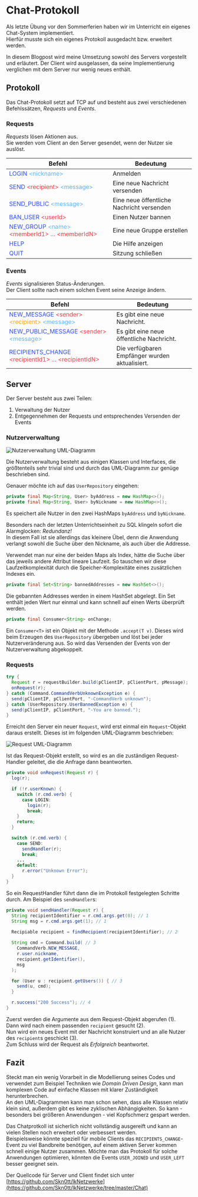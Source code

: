 # Chat-Protokoll

Als letzte Übung vor den Sommerferien haben wir im Unterricht ein eigenes Chat-System implementiert.  
Hierfür musste sich ein eigenes Protokoll ausgedacht bzw. erweitert werden.

In diesem Blogpost wird meine Umsetzung sowohl des Servers vorgestellt und erläutert.
Der Client wird ausgelassen, da seine Implementierung verglichen mit dem Server nur wenig neues enthält.

<!--more-->

## Protokoll

Das Chat-Protokoll setzt auf TCP auf und besteht aus zwei verschiedenen Befehlssätzen, *Requests* und *Events*.

### Requests
*Requests* lösen Aktionen aus.  
Sie werden vom Client an den Server gesendet, wenn der Nutzer sie auslöst.

<style>
.darkblue {
  color: #304FFE;
}
.red {
  color: #F83E4B;
}
.blue {
  color: #64B5F6;
}
.orange {
  color: #F5A623;
}
</style>

| Befehl                                                                                                                                                                               | Bedeutung                                 |
| ------------------------------------------------------------------------------------------------------------------------------------------------------------------------------------ | ----------------------------------------- |
| <span class="darkblue">LOGIN</span> <span class="blue">\<nickname></span>                                                                                                            | Anmelden                                  |
| <span class="darkblue">SEND</span> <span class="red">\<recipient></span> <span class="blue">\<message></span>                                                                        | Eine neue Nachricht versenden             |
| <span class="darkblue">SEND_PUBLIC</span> <span class="blue">\<message></span>                                                                                                       | Eine neue öffentliche Nachricht versenden |
| <span class="darkblue">BAN_USER</span> <span class="red">\<userId></span>                                                                                                            | Einen Nutzer bannen                       |
| <span class="darkblue">NEW_GROUP</span> <span class="blue">\<name></span> <span class="red">\<memberId1></span> <span class="red"> ... </span> <span class="red">\<memberIdN></span> | Eine neue Gruppe erstellen                |
| <span class="darkblue">HELP</span>                                                                                                                                                   | Die Hilfe anzeigen                        |
| <span class="darkblue">QUIT</span>                                                                                                                                                   | Sitzung schließen                         |


### Events
*Events* signalisieren Status-Änderungen.  
Der Client sollte nach einem solchen Event seine Anzeige ändern.

| Befehl                                                                                                                                                           | Bedeutung                                      |
| ---------------------------------------------------------------------------------------------------------------------------------------------------------------- | ---------------------------------------------- |
| <span class="darkblue">NEW_MESSAGE</span> <span class="red">\<sender></span> <span class="orange">\<recipient></span> <span class="blue">\<message></span>       | Es gibt eine neue Nachricht.                   |
| <span class="darkblue">NEW_PUBLIC_MESSAGE</span> <span class="red">\<sender></span> <span class="blue">\<message></span>                                         | Es gibt eine neue öffentliche Nachricht.       |
| <span class="darkblue">RECIPIENTS_CHANGE</span> <span class="red">\<recipientId1></span> <span class="red"> ... </span> <span class="red">\<recipientIdN></span> | Die verfügbaren Empfänger wurden aktualisiert. |

## Server

Der Server besteht aus zwei Teilen:

1. Verwaltung der Nutzer
2. Entgegennehmen der Requests und entsprechendes Versenden der Events

### Nutzerverwaltung

![Nutzerverwaltung UML-Diagramm](https://www.planttext.com/plantuml/svg/ZLJBRjim4BppAtYKa-W73C780qKI8EqXHZ-04jSMKOaKI2fjqFRVmwL4IRIefYVRt9dPvSxGjyOoRVks8KH82_h4Ag2lK8bEiB81-fjGUatFO9yvI2jE0dIsetjwj5h8SoX-Dw2DFtyHnXRuyq3-4b8rp1Xwnxa6zpbeYIwcTqfRT-Aw8oDWh_8yfwZZIZKpP35IyIVKHdqF6yIbg7v8raBS0W4P6vNtOPwRDNg78wnQFMhLTsCl_ptSP5f9tAw5jdJxYBU11K_E4hIR92SrpUYDKpW2qrNj2tjQCKbBeCQV0QSdfLT-nfpX2YSXUMeWj7BklCx0OFOJC_KHR35mlEFUYycyL-YK4LRfTxHHDTnum3sJ4lYNNnLqLYYvWRUrLZ-3y_7mVXCnOP65XGhUCgVb-zra_bVM5M7fmHb4V9kpi07nGuz2W5BBgoD2oOUQoJDAF2Xf-XRqeZubSHul-mTZD_kpIYxktkSV8QwQzSD3mJEilId1VKr3gzvWi-okb1QF4FqMTVryPaHEXHbiZlYbKWqm6GDOt3nWfl-FL6IAWiu_3WT2XeTvDRtNHFGsatH1M3xrLPREU7eP90_zxn1S27-U0hJOztK8JqwPd0Qu9H9o2vAxl_WF)

Die Nutzerverwaltung besteht aus einigen Klassen und Interfaces, die größtenteils sehr trivial sind und durch das UML-Diagramm zur genüge beschrieben sind.

Genauer möchte ich auf das `UserRepository` eingehen:

```java
private final Map<String, User> byAddress = new HashMap<>();
private final Map<String, User> byNickname = new HashMap<>();
```
Es speichert alle Nutzer in den zwei HashMaps `byAddress` und `byNickname`.

Besonders nach der letzten Unterrichtseinheit zu SQL klingeln sofort die Alarmglocken: *Redundanz!*  
In diesem Fall ist sie allerdings das kleinere Übel, denn die Anwendung verlangt sowohl die Suche über den Nickname, als auch über die Addresse.

Verwendet man nur eine der beiden Maps als Index, hätte die Suche über das jeweils andere Attribut lineare Laufzeit.
So tauschen wir diese Laufzeitkomplexität durch die Speicher-Komplexitäte eines zusätzlichen Indexes ein.

```java
private final Set<String> bannedAddresses = new HashSet<>();
```
Die gebannten Addresses werden in einem HashSet abgelegt.
Ein Set enthält jeden Wert nur einmal und kann schnell auf einen Werts überprüft werden.


```java
private final Consumer<String> onChange;
```
Ein `Consumer<T>` ist ein Objekt mit der Methode `.accept(T v)`.
Dieses wird beim Erzeugen des `UserRepository` übergeben und löst bei jeder Nutzerveränderung aus.
So wird das Versenden der Events von der Nutzerverwaltung abgekoppelt.

### Requests

```java
try {
  Request r = requestBuilder.build(pClientIP, pClientPort, pMessage);
  onRequest(r);
} catch (Command.CommandVerbUnknownException e) {
  send(pClientIP, pClientPort, "-CommandVerb unknown");
} catch (UserRepository.UserBannedException e) {
  send(pClientIP, pClientPort, "-You are banned.");
}
```

Erreicht den Server ein neuer `Request`, wird erst einmal ein `Request`-Objekt daraus erstellt.
Dieses ist im folgenden UML-Diagramm beschrieben:

![Request UML-Diagramm](https://www.planttext.com/plantuml/svg/VLF1ReCm3Btp5Jd2slx0D5MbB6lH6EsWRCSgXGmXGT8beJrK-_Sv2J2ggZlPVZZFpyzY8HKHgcrgnw6iRL30cuQmueEA0xeu2AKuVkx2Vfijep20AjgimXZY6aTR2EzPk8CGuy_zAjba6bhwyJvBSG9fz-KDfwc_mbrbgKPWWeDm6-9ub-w3jHy3zkCuOp4FirwRazT4ohuoAYVef7iUn_8DJ4Gf0OuggPvI9IfMpaV4G3f32VrkgLGTQrTrh7bJ_95Qmg8GL6fEtsO6RIKLhuoV6U07pcjAs803b460UeO8asU319p9jg5Y46LyckZnCDszcZkz_smwdk1PWQRNRMG9i6tp83lnoYuWspm7sVSRg13ypdjmhcAAYY-IK_HIiKAFxQmggN8xIn3n-gNXXVNLjolOtkeuS9lwo8K21BXDEPwj6VgRmBM6SotRgYxCwWUToUlpzLylndMGbbcRUiq6vio_yTKYy_uM8oxtbcNw7uMdbIyeA-3V-WK0)

Ist das Request-Objekt erstellt, so wird es an die zuständigen Request-Handler geleitet, die die Anfrage dann beantworten.

```java
private void onRequest(Request r) {
  log(r);

  if (!r.userKnown) {
    switch (r.cmd.verb) {
      case LOGIN:
        login(r);
        break;
    }
    return;
  }

  switch (r.cmd.verb) {
    case SEND:
      sendHandler(r);
      break;
    ...
    default:
      r.error("Unknown Error");
  }
}
```

So ein RequestHandler führt dann die im Protokoll festgelegten Schritte durch.
Am Beispiel des `sendHandler`s:

```java
private void sendHandler(Request r) {
  String recipientIdentifier = r.cmd.args.get(0); // 1
  String msg = r.cmd.args.get(1); // 1

  Recipiable recipient = findRecipient(recipientIdentifier); // 2
  
  String cmd = Command.build( // 3
    CommandVerb.NEW_MESSAGE,
    r.user.nickname,
    recipient.getIdentifier(),
    msg
  );

  for (User u : recipient.getUsers()) { // 3
    send(u, cmd);
  }

  r.success("200 Success"); // 4
}
```
Zuerst werden die Argumente aus dem Request-Objekt abgerufen (1).  
Dann wird nach einem passenden `recipient` gesucht (2).  
Nun wird ein neues Event mit der Nachricht konstruiert und an alle Nutzer des `recipient`s geschickt (3).  
Zum Schluss wird der Request als *Erfolgreich* beantwortet.

## Fazit

Steckt man ein wenig Vorarbeit in die Modellierung seines Codes und verwendet zum Beispiel Techniken wie *Domain Driven Design*, kann man komplexen Code auf einfache Klassen mit klarer Zuständigkeit herunterbrechen.  
An den UML-Diagrammen kann man schon sehen, dass alle Klassen relativ klein sind, außerdem gibt es keine zyklischen Abhängigkeiten.
So kann - besonders bei größeren Anwendungen - viel Kopfschmerz gespart werden.

Das Chatprotkoll ist sicherlich nicht vollständig ausgereift und kann an vielen Stellen noch erweitert oder verbessert werden.  
Beispielsweise könnte speziell für mobile Clients das `RECIPIENTS_CHANGE`-Event zu viel Bandbreite benötigen, auf einem aktiven Server kommen schnell einige Nutzer zusammen.
Möchte man das Protokoll für solche Anwendungen optimieren, könnten die Events `USER_JOINED` und `USER_LEFT` besser geeignet sein.

Der Quellcode für Server und Client findet sich unter [https://github.com/Skn0tt/lkNetzwerke](https://github.com/Skn0tt/lkNetzwerke/tree/master/Chat)
